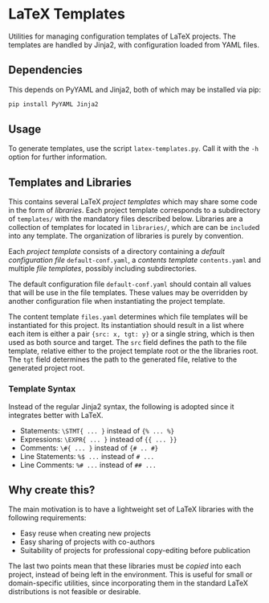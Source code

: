 # LaTeX Templates

Utilities for managing configuration templates of LaTeX projects.
The templates are handled by Jinja2, with configuration loaded from YAML files.

## Dependencies

This depends on PyYAML and Jinja2, both of which may be installed via pip:

```bash
pip install PyYAML Jinja2
```

## Usage

To generate templates, use the script `latex-templates.py`.
Call it with the `-h` option for further information.

## Templates and Libraries

This contains several LaTeX _project templates_ which may share some code in the form of _libraries_.
Each project template corresponds to a subdirectory of `templates/` with the mandatory files described below.
Libraries are a collection of templates for located in `libraries/`, which are can be `include`d into any template.
The organization of libraries is purely by convention.

Each _project template_ consists of a directory containing a _default configuration file_  `default-conf.yaml`, a _contents template_ `contents.yaml` and multiple _file templates_, possibly including subdirectories.

The default configuration file `default-conf.yaml` should contain all values that will be use in the file templates.
These values may be overridden by another configuration file when instantiating the project template.

The content template `files.yaml` determines which file templates will be instantiated for this project.
Its instantiation should result in a list where each item is either a pair `{src: x, tgt: y}` or a single string, which is then used as both source and target.
The `src` field defines the path to the file template, relative either to the project template root or the the libraries root.
The `tgt` field determines the path to the generated file, relative to the generated project root.

### Template Syntax

Instead of the regular Jinja2 syntax, the following is adopted since it integrates better with LaTeX.

 - Statements: `\STMT{ ... }` instead of `{% ... %}` 
 - Expressions: `\EXPR{ ... }` instead of `{{ ... }}` 
 - Comments: `\#{ ... }` instead of `{# .. #}`
 - Line Statements: `%$ ...` instead of `# ...`
 - Line Comments: `%# ...` instead of `## ...`

## Why create this?

The main motivation is to have a lightweight set of LaTeX libraries with the following requirements:

  - Easy reuse when creating new projects
  - Easy sharing of projects with co-authors
  - Suitability of projects for professional copy-editing before publication

The last two points mean that these libraries must be _copied_ into each project, instead of being left in the environment.
This is useful for small or domain-specific utilities, since incorporating them in the standard LaTeX distributions is not feasible or desirable.
